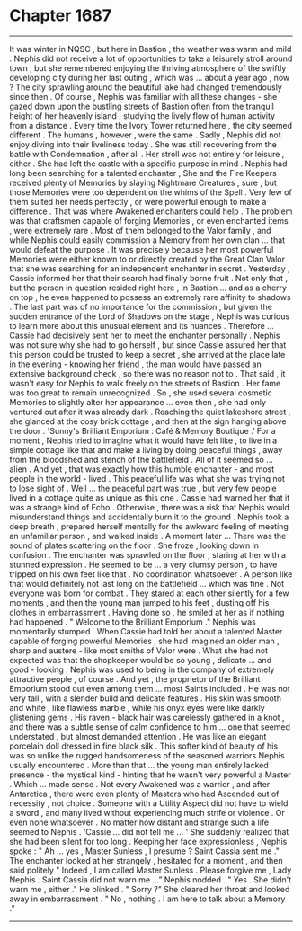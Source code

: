 
# Chapter 1687


---

It was winter in NQSC , but here in Bastion , the weather was warm and mild . Nephis did not receive a lot of opportunities to take a leisurely stroll around town , but she remembered enjoying the thriving atmosphere of the swiftly developing city during her last outing , which was ... about a year ago , now ?
The city sprawling around the beautiful lake had changed tremendously since then . Of course , Nephis was familiar with all these changes - she gazed down upon the bustling streets of Bastion often from the tranquil height of her heavenly island , studying the lively flow of human activity from a distance .
Every time the Ivory Tower returned here , the city seemed different . The humans , however , were the same .
Sadly , Nephis did not enjoy diving into their liveliness today . She was still recovering from the battle with Condemnation , after all .
Her stroll was not entirely for leisure , either .
She had left the castle with a specific purpose in mind .
Nephis had long been searching for a talented enchanter , She and the Fire Keepers received plenty of Memories by slaying Nightmare Creatures , sure , but those Memories were too dependent on the whims of the Spell . Very few of them sulted her needs perfectly , or were powerful enough to make a difference .
That was where Awakened enchanters could help . The problem was that craftsmen capable of forging Memories , or even enchanted items , were extremely rare . Most of them belonged to the Valor family , and while Nephis could easily commission a Memory from her own clan ... that would defeat the purpose .
It was precisely because her most powerful Memories were either known to or directly created by the Great Clan Valor that she was searching for an independent enchanter in secret .
Yesterday , Cassie informed her that their search had finally borne fruit . Not only that , but the person in question resided right here , in Bastion ... and as a cherry on top , he even happened to possess an extremely rare affinity to shadows .
The last part was of no importance for the commission , but given the sudden entrance of the Lord of Shadows on the stage , Nephis was curious to learn more about this unusual element and its nuances .
Therefore ... Cassie had decisively sent her to meet the enchanter personally . Nephis was not sure why she had to go herself , but since Cassie assured her that this person could be trusted to keep a secret , she arrived at the place late in the evening - knowing her friend , the man would have passed an extensive background check , so there was no reason not to .
That said , it wasn't easy for Nephis to walk freely on the streets of Bastion . Her fame was too great to remain unrecognized . So , she used several cosmetic Memories to slightly alter her appearance ... even then , she had only ventured out after it was already dark .
Reaching the quiet lakeshore street , she glanced at the cosy brick cottage , and then at the sign hanging above the door .
'Sunny's Brilliant Emporium : Café & Memory Boutique .’
For a moment , Nephis tried to imagine what it would have felt like , to live in a simple cottage like that and make a living by doing peaceful things , away from the bloodshed and stench of the battlefield .
All of it seemed so ... alien .
And yet , that was exactly how this humble enchanter - and most people in the world - lived . This peaceful life was what she was trying not to lose sight of .
Well ... the peaceful part was true , but very few people lived in a cottage quite as unique as this one . Cassie had warned her that it was a strange kind of Echo . Otherwise , there was a risk that Nephis would misunderstand things and accidentally burn it to the ground .
Nephis took a deep breath , prepared herself mentally for the awkward feeling of meeting an unfamiliar person , and walked inside .
A moment later ...
There was the sound of plates scattering on the floor .
She froze , looking down in confusion .
The enchanter was sprawled on the floor , staring at her with a stunned expression . He seemed to be ... a very clumsy person , to have tripped on his own feet like that .
No coordination whatsoever . A person like that would definitely not last long on the battlefield ... which was fine . Not everyone was born for combat .
They stared at each other silently for a few moments , and then the young man jumped to his feet , dusting off his clothes in embarrassment .
Having done so , he smiled at her as if nothing had happened .
" Welcome to the Brilliant Emporium ."
Nephis was momentarily stumped .
When Cassie had told her about a talented Master capable of forging powerful Memories , she had imagined an older man , sharp and austere - like most smiths of Valor were .
What she had not expected was that the shopkeeper would be so young , delicate ... and good - looking .
Nephis was used to being in the company of extremely attractive people , of course . And yet , the proprietor of the Brilliant Emporium stood out even among them ... most Saints included .
He was not very tall , with a slender build and delicate features . His skin was smooth and white , like flawless marble , while his onyx eyes were like darkly glistening gems . His raven - black hair was carelessly gathered in a knot , and there was a subtle sense of calm confidence to him ... one that seemed understated , but almost demanded attention .
He was like an elegant porcelain doll dressed in fine black silk .
This softer kind of beauty of his was so unlike the rugged handsomeness of the seasoned warriors Nephis usually encountered . More than that ... the young man entirely lacked presence - the mystical kind - hinting that he wasn't very powerful a Master .
Which ... made sense . Not every Awakened was a warrior , and after Antarctica , there were even plenty of Masters who had Ascended out of necessity , not choice . Someone with a Utility Aspect did not have to wield a sword , and many lived without experiencing much strife or violence .
Or even none whatsoever .
No matter how distant and strange such a life seemed to Nephis .
'Cassie ... did not tell me ... '
She suddenly realized that she had been silent for too long .
Keeping her face expressionless , Nephis spoke :
" Ah ... yes , Master Sunless , I presume ? Saint Cassia sent me ."
The enchanter looked at her strangely , hesitated for a moment , and then said politely
" Indeed , I am called Master Sunless . Please forgive me , Lady Nephis . Saint Cassia did not warn me …”
Nephis nodded .
" Yes . She didn't warn me , either ."
He blinked .
" Sorry ?"
She cleared her throat and looked away in embarrassment .
" No , nothing . I am here to talk about a Memory .”

---

